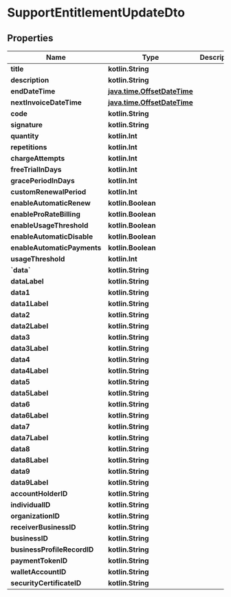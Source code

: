 
# SupportEntitlementUpdateDto

## Properties
| Name | Type | Description | Notes |
| ------------ | ------------- | ------------- | ------------- |
| **title** | **kotlin.String** |  |  [optional] |
| **description** | **kotlin.String** |  |  [optional] |
| **endDateTime** | [**java.time.OffsetDateTime**](java.time.OffsetDateTime.md) |  |  [optional] |
| **nextInvoiceDateTime** | [**java.time.OffsetDateTime**](java.time.OffsetDateTime.md) |  |  [optional] |
| **code** | **kotlin.String** |  |  [optional] |
| **signature** | **kotlin.String** |  |  [optional] |
| **quantity** | **kotlin.Int** |  |  [optional] |
| **repetitions** | **kotlin.Int** |  |  [optional] |
| **chargeAttempts** | **kotlin.Int** |  |  [optional] |
| **freeTrialInDays** | **kotlin.Int** |  |  [optional] |
| **gracePeriodInDays** | **kotlin.Int** |  |  [optional] |
| **customRenewalPeriod** | **kotlin.Int** |  |  [optional] |
| **enableAutomaticRenew** | **kotlin.Boolean** |  |  [optional] |
| **enableProRateBilling** | **kotlin.Boolean** |  |  [optional] |
| **enableUsageThreshold** | **kotlin.Boolean** |  |  [optional] |
| **enableAutomaticDisable** | **kotlin.Boolean** |  |  [optional] |
| **enableAutomaticPayments** | **kotlin.Boolean** |  |  [optional] |
| **usageThreshold** | **kotlin.Int** |  |  [optional] |
| **&#x60;data&#x60;** | **kotlin.String** |  |  [optional] |
| **dataLabel** | **kotlin.String** |  |  [optional] |
| **data1** | **kotlin.String** |  |  [optional] |
| **data1Label** | **kotlin.String** |  |  [optional] |
| **data2** | **kotlin.String** |  |  [optional] |
| **data2Label** | **kotlin.String** |  |  [optional] |
| **data3** | **kotlin.String** |  |  [optional] |
| **data3Label** | **kotlin.String** |  |  [optional] |
| **data4** | **kotlin.String** |  |  [optional] |
| **data4Label** | **kotlin.String** |  |  [optional] |
| **data5** | **kotlin.String** |  |  [optional] |
| **data5Label** | **kotlin.String** |  |  [optional] |
| **data6** | **kotlin.String** |  |  [optional] |
| **data6Label** | **kotlin.String** |  |  [optional] |
| **data7** | **kotlin.String** |  |  [optional] |
| **data7Label** | **kotlin.String** |  |  [optional] |
| **data8** | **kotlin.String** |  |  [optional] |
| **data8Label** | **kotlin.String** |  |  [optional] |
| **data9** | **kotlin.String** |  |  [optional] |
| **data9Label** | **kotlin.String** |  |  [optional] |
| **accountHolderID** | **kotlin.String** |  |  [optional] |
| **individualID** | **kotlin.String** |  |  [optional] |
| **organizationID** | **kotlin.String** |  |  [optional] |
| **receiverBusinessID** | **kotlin.String** |  |  [optional] |
| **businessID** | **kotlin.String** |  |  [optional] |
| **businessProfileRecordID** | **kotlin.String** |  |  [optional] |
| **paymentTokenID** | **kotlin.String** |  |  [optional] |
| **walletAccountID** | **kotlin.String** |  |  [optional] |
| **securityCertificateID** | **kotlin.String** |  |  [optional] |




